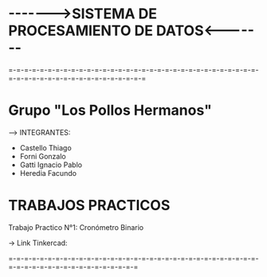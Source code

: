 # ------->SISTEMA DE PROCESAMIENTO DE DATOS<-------
=-=-=-=-=-=-=-=-=-=-=-=-=-=-=-=-=-=-=-=-=-=-=-=-=-=-=-=-=-=-=-=-=-=-=-=-=-=-=-=-=-=-=-=-=-=-=-=-=-= 

Grupo "Los Pollos Hermanos"
=

--> INTEGRANTES:
- Castello Thiago
- Forni Gonzalo
- Gatti Ignacio Pablo
- Heredia Facundo


TRABAJOS PRACTICOS
==================
Trabajo Practico N°1: Cronómetro Binario

-> Link Tinkercad: 

=-=-=-=-=-=-=-=-=-=-=-=-=-=-=-=-=-=-=-=-=-=-=-=-=-=-=-=-=-=-=-=-=-=-=-=-=-=-=-=-=-=-=-=-=-=-=-=-=
